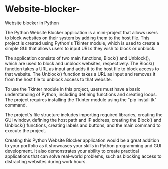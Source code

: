 # Website-blocker-
Website blocker in Python 

The Python Website Blocker application is a mini-project that allows users to block websites on their system by adding them to the host file. This project is created using Python's Tkinter module, which is used to create a simple GUI that allows users to input URLs they wish to block or unblock.

The application consists of two main functions, Block() and Unblock(), which are used to block and unblock websites, respectively. The Block() function takes a URL as input and adds it to the host file to block access to that website. The Unblock() function takes a URL as input and removes it from the host file to unblock access to that website.

To use the Tkinter module in this project, users must have a basic understanding of Python, including defining functions and creating loops. The project requires installing the Tkinter module using the "pip install tk" command.

The project's file structure includes importing required libraries, creating the GUI window, defining the host path and IP address, creating the Block() and Unblock() functions, creating labels and buttons, and the main command to execute the project.

Creating this Python Website Blocker application would be a great addition to your portfolio as it showcases your skills in Python programming and GUI development. It also demonstrates your ability to create practical applications that can solve real-world problems, such as blocking access to distracting websites during work hours.
